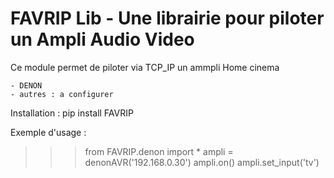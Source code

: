 FAVRIP Lib - Une librairie pour piloter un Ampli Audio Video
========================================================================

Ce module permet de piloter via TCP_IP un ammpli Home cinema

	- DENON 
	- autres : a configurer
	
	
Installation :
	pip install FAVRIP

Exemple d'usage :
	
>>>from FAVRIP.denon import *
>>>ampli = denonAVR('192.168.0.30')
>>>ampli.on()
>>>ampli.set_input('tv')
	